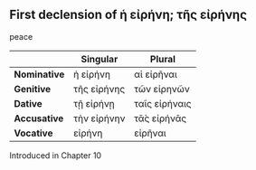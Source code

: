 ## First declension of ἡ εἰρήνη; τῆς εἰρήνης

peace

|                | Singular    | Plural        |
|----------------|-------------|---------------|
| **Nominative** | ἡ εἰρήνη    | αἱ εἰρῆναι    |
| **Genitive**   | τῆς εἰρήνης | τῶν εἰρηνῶν   |
| **Dative**     | τῇ εἰρήνῃ   | ταῖς εἰρήναις |
| **Accusative** | τὴν εἰρήνην | τᾱ̀ς εἰρήνᾱς   |
| **Vocative**   | εἰρήνη      | εἰρῆναι       |


Introduced in Chapter 10
